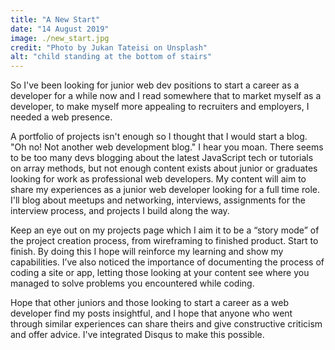 ```yaml
---
title: "A New Start"
date: "14 August 2019"
image: ./new_start.jpg
credit: "Photo by Jukan Tateisi on Unsplash"
alt: "child standing at the bottom of stairs"
---
```


So I've been looking for junior web dev positions to start a career as a developer for a while now and I read somewhere that to market myself as a developer, to make myself more appealing to recruiters and employers, I needed a web presence.

A portfolio of projects isn't enough so I thought that I would start a blog. "Oh no! Not another web development blog." I hear you moan. There seems to be too many devs blogging about the latest JavaScript tech or tutorials on array methods, but not enough content exists about  junior or graduates looking for work as professional web developers.  My content will aim to share my experiences as a junior web developer looking for a full time role. I'll blog about meetups and networking, interviews, assignments for the interview process, and projects I build along the way.

Keep an eye out on my projects page which I aim it to be a “story mode” of the project creation process, from wireframing to finished product. Start to finish. By doing this I hope will reinforce my learning and show my capabilities. I’ve also noticed the importance of documenting the process of coding a site or app, letting those looking at your content see where you managed to solve problems you encountered while coding.

Hope that other juniors and those looking to start a career as a web developer find my posts insightful, and I hope that anyone who went through similar experiences can share theirs and give constructive criticism and offer advice. I've integrated Disqus to make this possible.



